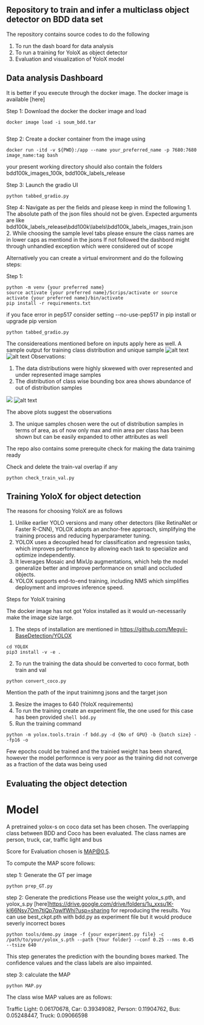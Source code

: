 ## Repository to train and infer a multiclass object detector on BDD data set

The repository contains source codes to do the following
1. To run the dash board for data analysis
2. To run a training for YoloX as object detector 
3. Evaluation and visualization of YoloX model 

## Data analysis Dashboard

It is better if you execute through the docker image. The docker image is available [here]

Step 1: Download the docker the docker image and load 
```shell
docker image load -i soum_bdd.tar


```
Step 2: Create a docker container from the image using  

```shell
docker run -itd -v ${PWD}:/app --name your_preferred_name -p 7680:7680 image_name:tag bash
```
your present working directory should also contain the folders bdd100k_images_100k, bdd100k_labels_release

Step 3: Launch the gradio UI
```shell
python tabbed_gradio.py
```
Step 4: Navigate as per the fields and please keep in mind the following
    1. The absolute path of the json files should not be given. Expected arguments are like bdd100k_labels_release\bdd100k\labels\bdd100k_labels_images_train.json
    2. While choosing the sample level tabs please ensure the class names are in lower caps as mentiond in the jsons
If not followed the dashbord might through unhandled exception which were considered out of scope

Alternatively you can create a virtual environment and do the following steps:

Step 1: 
```shell
python -m venv {your preferred name}
source activate {your preferred name}/Scrips/activate or source activate {your preferred name}/bin/activate
pip install -r requirements.txt
```
if you face error in pep517 consider setting --no-use-pep517 in pip install or upgrade pip version

```shell
python tabbed_gradio.py
```

The considereations mentioned before on inputs apply here as well. 
A sample output for training class distribution and unique sample 
![alt text](image.png)
 ![alt text](image-1.png)
 Observations:

 1. The data distributions were highly skwewed with over represented and under represented image samples
 2. The distribution of class wise bounding box area shows abundance of out of distribution samples

 ![ ](dist_plots/area.png) ![alt text](dist_plots/class.png)

 The above plots suggest the observations

 3. The unique samples chosen were the out of distribution samples in terms of area, as of now only max and min area per class has been shown but can be easily expanded to other attributes as well

 The repo also contains some prerequite check for making the data trainimg ready

 Check and delete the train-val overlap if any 
 ```shell 
 python check_train_val.py
 ```
## Training YoloX for object detection

The reasons for choosing YoloX are as follows

1. Unlike earlier YOLO versions and many other detectors (like RetinaNet or Faster R-CNN), YOLOX adopts an anchor-free approach, simplifying the training process and reducing hyperparameter tuning.
2. YOLOX uses a decoupled head for classification and regression tasks, which improves performance by allowing each task to specialize and optimize independently.
3. It leverages Mosaic and MixUp augmentations, which help the model generalize better and improve performance on small and occluded objects.
4. YOLOX supports end-to-end training, including NMS which simplifies deployment and improves inference speed.

Steps for YoloX training

The docker image has not got Yolox installed as it would un-necessarily make the image size large.  

1. The steps of installation are mentioned in https://github.com/Megvii-BaseDetection/YOLOX
```shell 
cd YOLOX
pip3 install -v -e .
```

2. To run the training the data should be converted to coco format, both train and val
```shell
python convert_coco.py
```
Mention the path of the input trainimng jsons and the target json

3. Resize the images to 640 (YoloX requirements)
4. To run the training create an experiment file, the one used for this case has been provided ```shell bdd.py```
5. Run the training command 
```shell
python -m yolox.tools.train -f bdd.py -d {No of GPU} -b {batch size} --fp16 -o 
```
Few epochs could be trained and the trainied weight has been shared, however the model performnce is very poor as the training did not converge as a fraction of the data was being used

## Evaluating the object detection

# Model

A pretrained yolox-s on coco data set has been chosen. The overlapping class between BDD and Coco has been evaluated. The class names are
person, truck, car, traffic light and bus

Score for Evaluation chosen is MAP@0.5. 

To compute the MAP score follows:

step 1: Generate the GT per image
```shell
python prep_GT.py
```

step 2: Generate the predictions
Please use the weight yolox_s.pth, and yolox_s.py [here]https://drive.google.com/drive/folders/1u_xxsu1K-kI66Nsy7Om7tiQp7qwlfWhj?usp=sharing for reproducing the results. You can use best_ckpt.pth with bdd.py as experiment file but it would produce severly incorrect boxes

```shell
python tools/demo.py image -f {your experiment.py file} -c /path/to/your/yolox_s.pth --path {Your folder} --conf 0.25 --nms 0.45 --tsize 640
```

This step generates the prediction with the bounding boxes marked. The confidence values and the class labels are also impainted.

step 3: calculate the MAP
```shell
python MAP.py
```

The class wise MAP values are as follows:

Traffic Light: 0.06170678, Car: 0.39349082, Person: 0.11904762, Bus: 0.05248447, Truck: 0.09066598

